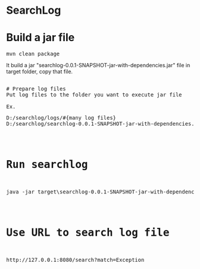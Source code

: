 # SearchLog

# Build a jar file
<pre>
mvn clean package
</pre>
It build a jar "searchlog-0.0.1-SNAPSHOT-jar-with-dependencies.jar" file in target folder, copy that file.
<pre>

# Prepare log files
Put log files to the folder you want to execute jar file<br>
Ex.
<pre>
D:/searchlog/logs/#{many log files}
D:/searchlog/searchlog-0.0.1-SNAPSHOT-jar-with-dependencies.jar
</pre> 

# Run searchlog
<pre>
java -jar target\searchlog-0.0.1-SNAPSHOT-jar-with-dependencies.jar
</pre>

# Use URL to search log file
<pre>
http://127.0.0.1:8080/search?match=Exception
</pre>